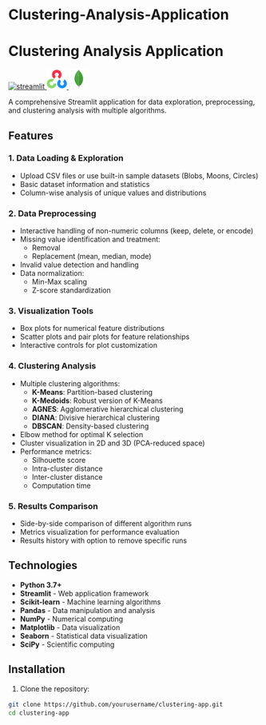 # Clustering-Analysis-Application

# Clustering Analysis Application

<a href="https://streamlit.io" target="_blank" rel="noreferrer"> 
  <img src="https://streamlit.io/images/brand/streamlit-mark-color.svg" alt="streamlit" width="40" height="40"/> 
</a>
<a href="https://opencv.org" target="_blank" rel="noreferrer"> 
  <img src="https://raw.githubusercontent.com/devicons/devicon/master/icons/opencv/opencv-original.svg" alt="opencv" width="40" height="40"/> 
</a>
<a href="https://www.mongodb.com" target="_blank" rel="noreferrer"> 
  <img src="https://raw.githubusercontent.com/devicons/devicon/master/icons/mongodb/mongodb-original.svg" alt="mongodb" width="40" height="40"/> 
</a>

A comprehensive Streamlit application for data exploration, preprocessing, and clustering analysis with multiple algorithms.

## Features

### 1. Data Loading & Exploration
- Upload CSV files or use built-in sample datasets (Blobs, Moons, Circles)
- Basic dataset information and statistics
- Column-wise analysis of unique values and distributions

### 2. Data Preprocessing
- Interactive handling of non-numeric columns (keep, delete, or encode)
- Missing value identification and treatment:
  - Removal
  - Replacement (mean, median, mode)
- Invalid value detection and handling
- Data normalization:
  - Min-Max scaling
  - Z-score standardization

### 3. Visualization Tools
- Box plots for numerical feature distributions
- Scatter plots and pair plots for feature relationships
- Interactive controls for plot customization

### 4. Clustering Analysis
- Multiple clustering algorithms:
  - **K-Means**: Partition-based clustering
  - **K-Medoids**: Robust version of K-Means
  - **AGNES**: Agglomerative hierarchical clustering
  - **DIANA**: Divisive hierarchical clustering
  - **DBSCAN**: Density-based clustering
- Elbow method for optimal K selection
- Cluster visualization in 2D and 3D (PCA-reduced space)
- Performance metrics:
  - Silhouette score
  - Intra-cluster distance
  - Inter-cluster distance
  - Computation time

### 5. Results Comparison
- Side-by-side comparison of different algorithm runs
- Metrics visualization for performance evaluation
- Results history with option to remove specific runs

## Technologies

- **Python 3.7+**
- **Streamlit** - Web application framework
- **Scikit-learn** - Machine learning algorithms
- **Pandas** - Data manipulation and analysis
- **NumPy** - Numerical computing
- **Matplotlib** - Data visualization
- **Seaborn** - Statistical data visualization
- **SciPy** - Scientific computing

## Installation

1. Clone the repository:
```bash
git clone https://github.com/yourusername/clustering-app.git
cd clustering-app
